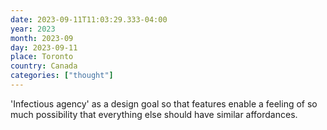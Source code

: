 ```yaml
---
date: 2023-09-11T11:03:29.333-04:00
year: 2023
month: 2023-09
day: 2023-09-11
place: Toronto
country: Canada
categories: ["thought"]
---
```

'Infectious agency' as a design goal so that features enable a feeling of so much possibility that everything else should have similar affordances.
